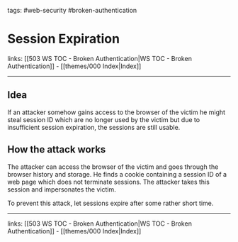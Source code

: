 tags: #web-security #broken-authentication

# Session Expiration

links: [[503 WS TOC - Broken Authentication|WS TOC - Broken Authentication]] - [[themes/000 Index|Index]]

---

## Idea

If an attacker somehow gains access to the browser of the victim he might steal session ID which are no longer used by the victim but due to insufficient session expiration, the sessions are still usable.

## How the attack works

The attacker can access the browser of the victim and goes through the browser history and storage. He finds a cookie containing a session ID of a web page which does not terminate sessions. The attacker takes this session and impersonates the victim.

To prevent this attack, let sessions expire after some rather short time.

---
links: [[503 WS TOC - Broken Authentication|WS TOC - Broken Authentication]] - [[themes/000 Index|Index]]